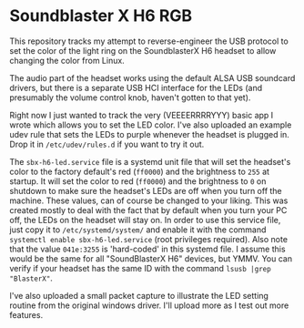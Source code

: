# Soundblaster X H6 RGB

This repository tracks my attempt to reverse-engineer the USB protocol to set the color of the light ring on the SoundblasterX H6 headset to allow changing the color from Linux.

The audio part of the headset works using the default ALSA USB soundcard drivers, but there is a separate USB HCI interface for the LEDs (and presumably the volume control knob, haven't gotten to that yet).

Right now I just wanted to track the very (VEEEERRRRYYY) basic app I wrote which allows you to set the LED color. I've also uploaded an example udev rule that sets the LEDs to purple whenever the headset is plugged in. Drop it in `/etc/udev/rules.d` if you want to try it out.

The `sbx-h6-led.service` file is a systemd unit file that will set the headset's color to the factory default's  red (`ff0000`) and the brightness to `255` at startup. It will set the color to red (`ff0000`) and the brightness to `0` on shutdown to make sure the headset's LEDs are off when you turn off the machine. These values, can of course be changed to your liking. This was created mostly to deal with the fact that by default when you turn your PC off, the LEDs on the headset will stay on. In order to use this service file, just copy it to `/etc/systemd/system/` and enable it with the command `systemctl enable sbx-h6-led.service` (root privileges required). Also note that the value `041e:3255` is 'hard-coded' in this systemd file. I assume this would be the same for all "SoundBlasterX H6" devices, but YMMV. You can verify if your headset has the same ID with the command `lsusb |grep "BlasterX"`.

I've also uploaded a small packet capture to illustrate the LED setting routine from the original windows driver. I'll upload more as I test out more features.
